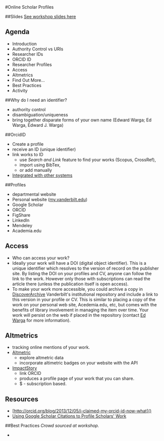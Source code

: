 #Online Scholar Profiles

##Slides
[See workshop slides here](https://speakerdeck.com/edwarga/researcherprofilesworkshop)

## Agenda
* Introduction
* Authority Control vs URIs
* Researcher IDs
* ORCID ID
* Researcher Profiles
* Access
* Altmetrics
* Find Out More...
* Best Practices
* Activity


##Why do I need an identifier?
* authority control
* disambiguation/uniqueness
* bring together disparate forms of your own name (Edward Warga; Ed Warga, Edward J. Warga)

##OrcidID
* Create a profile
* receive an ID (unique identifier)
* link works to ID
  * use *Search and Link* feature to find your works (Scopus, CrossRef),
  * import using BibTex,
  * or add manually
* [Integrated with other systems](http://orcid.org/organizations/integrators/current)

##Profiles
* departmental website
* Personal website ([my.vanderbilt.edu](https://my.vanderbilt.edu/))
* Google Scholar
* ORCID
* FigShare
* LinkedIn
* Mendeley
* Academia.edu

## Access
* Who can access your work?
* Ideally your work will have a DOI (digital object identifier). This is a unique identifier which resolves to the version of record on the publisher site. By listing the DOI on your profiles and CV, anyone can follow the link to the work. However only those with subscriptions can read the article there (unless the publication itself is open access). 
* To make your work more accessible, you could archive a copy in [DiscoverArchive](discoverarchive.vanderbilt.edu) Vanderbilt's institutional repository and include a link to this version in your profile or CV. This is similar to placing a copy of the work on your personal web site, Acedemia.edu, etc, but comes with the benefits of library involvement in managing the item over time. Your work will persist on the web if placed in the repository (contact [Ed Warga](mailto:ed.warga@vanderbilt.edu) for more information).

## Altmetrics
* tracking online mentions of your work. 
* [Altmetric](http://www.altmetric.com/)
  * explore altmetric data
  * incorporate altimetric badges on your website with the API
* [ImpactStory](https://impactstory.org/)
  * link ORCID
  * produces a profile page of your work that you can share. 
  * $ - subscription based.

## Resources
* [http://orcid.org/blog/2013/12/05/i-claimed-my-orcid-id-now-what]()
* [Using Google Scholar Citations to Profile Scholars' Work](http://www.istl.org/14-fall/app.html)

##Best Practices
*Crowd sourced at workshop.*

*  